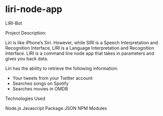 # liri-node-app

LIRI-Bot 

Project Description:

Liri is like iPhone’s Siri. However, while SIRI is a Speech Interpretation and Recognition Interface, LIRI is a Language Interpretation and Recognition Interface. LIRI is a command line node app that takes in parameters and gives you back data.

Liri has the ability to retrieve the following information:

- Your tweets from your Twitter account
- Searches songs on Spotify
- Searches movies in OMDB

Technologies Used

Node.js
Javascript
Package.JSON
NPM Modules